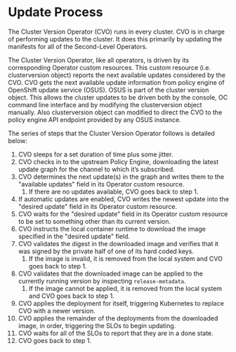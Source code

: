 # Update Process

The Cluster Version Operator (CVO) runs in every cluster. CVO is in charge of performing updates to the cluster. It does this primarily by updating the manifests for all of the Second-Level Operators.

The Cluster Version Operator, like all operators, is driven by its corresponding Operator custom resources. This custom resource (i.e. clusterversion object) reports the next available updates considered by the CVO. CVO gets the next available update information from policy engine of OpenShift update service (OSUS). OSUS is part of the cluster version object. This allows the cluster updates to be driven both by the console, OC command line interface and by modifying the clusterversion object manually. Also clusterversion object can modified to direct the CVO to the policy engine API endpoint provided by any OSUS instance.



The series of steps that the Cluster Version Operator follows is detailed below:

1. CVO sleeps for a set duration of time plus some jitter.
2. CVO checks in to the upstream Policy Engine, downloading the latest update graph for the channel to which it’s subscribed.
3. CVO determines the next update(s) in the graph and writes them to the "available updates" field in its Operator custom resource.
    1. If there are no updates available, CVO goes back to step 1.
4. If automatic updates are enabled, CVO writes the newest update into the "desired update" field in its Operator custom resource.
5. CVO waits for the "desired update" field in its Operator custom resource to be set to something other than its current version.
6. CVO instructs the local container runtime to download the image specified in the "desired update" field.
7. CVO validates the digest in the downloaded image and verifies that it was signed by the private half of one of its hard coded keys.
    1. If the image is invalid, it is removed from the local system and CVO goes back to step 1.
8. CVO validates that the downloaded image can be applied to the currently running version by inspecting `release-metadata`.
    1. If the image cannot be applied, it is removed from the local system and CVO goes back to step 1.
9. CVO applies the deployment for itself, triggering Kubernetes to replace CVO with a newer version.
10. CVO applies the remainder of the deployments from the downloaded image, in order, triggering the SLOs to begin updating.
11. CVO waits for all of the SLOs to report that they are in a done state.
12. CVO goes back to step 1.
